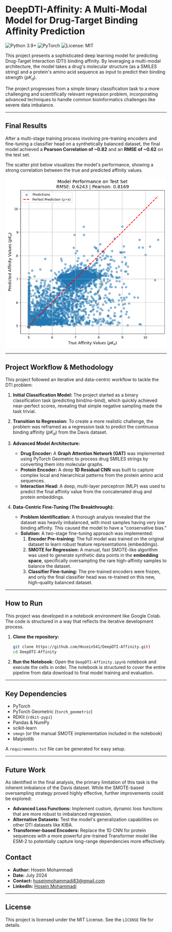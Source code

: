 # DeepDTI-Affinity: A Multi-Modal Model for Drug-Target Binding Affinity Prediction

![Python 3.9+](https://img.shields.io/badge/Python-3.9+-blue.svg)
![PyTorch](https://img.shields.io/badge/PyTorch-2.0+-ee4c2c.svg)
![License: MIT](https://img.shields.io/badge/License-MIT-yellow.svg)

This project presents a sophisticated deep learning model for predicting Drug-Target Interaction (DTI) binding affinity. By leveraging a multi-modal architecture, the model takes a drug's molecular structure (as a SMILES string) and a protein's amino acid sequence as input to predict their binding strength ($pK_d$).

The project progresses from a simple binary classification task to a more challenging and scientifically relevant regression problem, incorporating advanced techniques to handle common bioinformatics challenges like severe data imbalance.

---

## Final Results

After a multi-stage training process involving pre-training encoders and fine-tuning a classifier head on a synthetically balanced dataset, the final model achieved a **Pearson Correlation of ~0.82** and an **RMSE of ~0.62** on the test set.

The scatter plot below visualizes the model's performance, showing a strong correlation between the true and predicted affinity values.

![Final Model Performance](assets/final_result_plot.png)

---

## Project Workflow & Methodology

This project followed an iterative and data-centric workflow to tackle the DTI problem:

1.  **Initial Classification Model:** The project started as a binary classification task (predicting bind/no-bind), which quickly achieved near-perfect scores, revealing that simple negative sampling made the task trivial.

2.  **Transition to Regression:** To create a more realistic challenge, the problem was reframed as a regression task to predict the continuous binding affinity ($pK_d$) from the Davis dataset.

3.  **Advanced Model Architecture:**
    * **Drug Encoder:** A **Graph Attention Network (GAT)** was implemented using PyTorch Geometric to process drug SMILES strings by converting them into molecular graphs.
    * **Protein Encoder:** A deep **1D Residual CNN** was built to capture complex local and hierarchical patterns from the protein amino acid sequences.
    * **Interaction Head:** A deep, multi-layer perceptron (MLP) was used to predict the final affinity value from the concatenated drug and protein embeddings.

4.  **Data-Centric Fine-Tuning (The Breakthrough):**
    * **Problem Identification:** A thorough analysis revealed that the dataset was heavily imbalanced, with most samples having very low binding affinity. This caused the model to have a "conservative bias."
    * **Solution:** A two-stage fine-tuning approach was implemented:
        1.  **Encoder Pre-training:** The full model was trained on the original dataset to learn robust feature representations (embeddings).
        2.  **SMOTE for Regression:** A manual, fast SMOTE-like algorithm was used to generate synthetic data points in the **embedding space**, specifically oversampling the rare high-affinity samples to balance the dataset.
        3.  **Classifier Fine-tuning:** The pre-trained encoders were frozen, and only the final classifier head was re-trained on this new, high-quality balanced dataset.

---

## How to Run

This project was developed in a notebook environment like Google Colab. The code is structured in a way that reflects the iterative development process.

1.  **Clone the repository:**
    ```bash
    git clone https://github.com/Hosein541/DeepDTI-Affinity.git)
    cd DeepDTI-Affinity
    ```
2.  **Run the Notebook:**
    Open the `DeepDTI-Affinity.ipynb` notebook and execute the cells in order. The notebook is structured to cover the entire pipeline from data download to final model training and evaluation.
   
---

## Key Dependencies
* PyTorch
* PyTorch Geometric (`torch_geometric`)
* RDKit (`rdkit-pypi`)
* Pandas & NumPy
* scikit-learn
* `smogn` (or the manual SMOTE implementation included in the notebook)
* Matplotlib

A `requirements.txt` file can be generated for easy setup.

---

## Future Work

As identified in the final analysis, the primary limitation of this task is the inherent imbalance of the Davis dataset. While the SMOTE-based oversampling strategy proved highly effective, further improvements could be explored:

* **Advanced Loss Functions:** Implement custom, dynamic loss functions that are more robust to imbalanced regression.
* **Alternative Datasets:** Test the model's generalization capabilities on other DTI datasets like KIBA.
* **Transformer-based Encoders:** Replace the 1D CNN for protein sequences with a more powerful pre-trained Transformer model like ESM-2 to potentially capture long-range dependencies more effectively.

  
## Contact
* **Author:** Hosein Mohammadi
* **Date:** July 2024
* **Contact:** [huseinmohammadi83@gmail.com](mailto:huseinmohammadi83@gmail.com)
* **LinkedIn:** [Hosein Mohammadi](https://www.linkedin.com/in/hosein-mohammadi-979b8a2b2/) 


---

## License

This project is licensed under the MIT License. See the `LICENSE` file for details.
